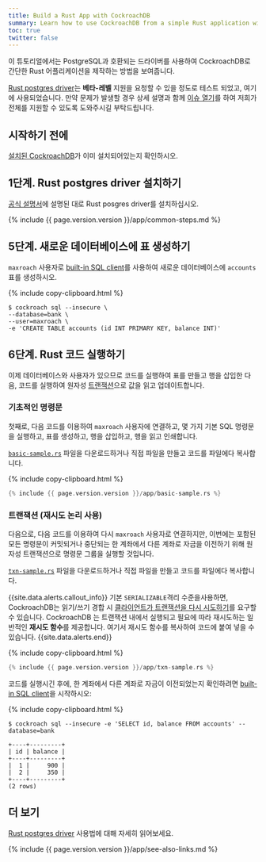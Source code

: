 ```yaml
---
title: Build a Rust App with CockroachDB
summary: Learn how to use CockroachDB from a simple Rust application with a low-level client driver.
toc: true
twitter: false
---
```


이 튜토리얼에서는 PostgreSQL과 호환되는 드라이버를 사용하여 CockroachDB로 간단한 Rust 어플리케이션을 제작하는 방법을 보여줍니다.

<a href="https://crates.io/crates/postgres/" data-proofer-ignore>Rust postgres driver</a>는 **베타-레벨** 지원을 요청할 수 있을 정도로 테스트 되었고, 여기에 사용되었습니다. 만약 문제가 발생할 경우 상세 설명과 함께 [이슈 열기](https://github.com/cockroachdb/cockroach/issues/new)를 하여 저희가 전체를 지원할 수 있도록 도와주시길 부탁드립니다.


## 시작하기 전에

[설치된 CockroachDB](install-cockroachdb.html)가 이미 설치되어있는지 확인하시오.

## 1단계. Rust postgres driver 설치하기

<a href="https://crates.io/crates/postgres/" data-proofer-ignore>공식 설명서</a>에 설명된 대로 Rust posgres driver를 설치하십시오.

{% include {{ page.version.version }}/app/common-steps.md %}

## 5단계. 새로운 데이터베이스에 표 생성하기

`maxroach` 사용자로 [built-in SQL client](use-the-built-in-sql-client.html)를 사용하여 새로운 데이터베이스에 `accounts` 표를 생성하시오.

{% include copy-clipboard.html %}
~~~ shell
$ cockroach sql --insecure \
--database=bank \
--user=maxroach \
-e 'CREATE TABLE accounts (id INT PRIMARY KEY, balance INT)'
~~~

## 6단계. Rust 코드 실행하기

이제 데이터베이스와 사용자가 있으므로 코드를 실행하여 표를 만들고 행을 삽입한 다음, 코드를 실행하여 원자성 [트랜잭션](transactions.html)으로 값을 읽고 업데이트합니다.

### 기초적인 명령문

첫째로, 다음 코드를 이용하여 `maxroach` 사용자에 연결하고, 몇 가지 기본 SQL 명령문을 실행하고, 표를 생성하고, 행을 삽입하고, 행을 읽고 인쇄합니다.

<a href="https://raw.githubusercontent.com/cockroachdb/docs/master/_includes/{{ page.version.version }}/app/basic-sample.rs" download><code>basic-sample.rs</code></a> 파일을 다운로드하거나 직접 파일을 만들고 코드를 파일에다 복사합니다.

{% include copy-clipboard.html %}
~~~ rust
{% include {{ page.version.version }}/app/basic-sample.rs %}
~~~

### 트랜잭션 (재시도 논리 사용)

다음으로, 다음 코드를 이용하여 다시 `maxroach` 사용자로 연결하지만, 이번에는 포함된 모든 명령문이 커밋되거나 중단되는 한 계좌에서 다른 계좌로 자금을 이전하기 위해 원자성 트랜잭션으로 명령문 그룹을 실행할 것입니다.

<a href="https://raw.githubusercontent.com/cockroachdb/docs/master/_includes/{{ page.version.version }}/app/txn-sample.rs" download><code>txn-sample.rs</code></a> 파일을 다운로드하거나 직접 파일을 만들고 코드를 파일에다 복사합니다.

{{site.data.alerts.callout_info}}
기본 `SERIALIZABLE`격리 수준을사용하면, CockroachDB는 읽기/쓰기 경합 시 [클라이언트가 트랜잭션을 다시 시도하기](transactions.html#transaction-retries)를 요구할 수 있습니다. CockroachDB 는 트랜잭션 내에서 실행되고 필요에 따라 재시도하는 일반적인 **재시도 함수**를 제공합니다. 여기서 재시도 함수를 복사하여 코드에 붙여 넣을 수 있습니다.
{{site.data.alerts.end}}

{% include copy-clipboard.html %}
~~~ rust
{% include {{ page.version.version }}/app/txn-sample.rs %}
~~~

코드를 실행시긴 후에, 한 계좌에서 다른 계좌로 자금이 이전되었는지 확인하려면 [built-in SQL client](use-the-built-in-sql-client.html)을 시작하시오:

{% include copy-clipboard.html %}
~~~ shell
$ cockroach sql --insecure -e 'SELECT id, balance FROM accounts' --database=bank
~~~

~~~
+----+---------+
| id | balance |
+----+---------+
|  1 |     900 |
|  2 |     350 |
+----+---------+
(2 rows)
~~~

## 더 보기

[Rust postgres driver](https://crates.io/crates/postgres/) 사용법에 대해 자세히 읽어보세요.

{% include {{ page.version.version }}/app/see-also-links.md %}
